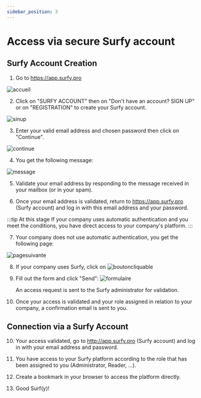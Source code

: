 ```yaml
---
sidebar_position: 3
---
```


# Access via secure Surfy account

## Surfy Account Creation

1) Go to https://app.surfy.pro 

![accueil](https://res.cloudinary.com/dngnxxqr4/image/upload/v1733308454/General_access_likbjv.png)

2) Click on "SURFY ACCOUNT" then on "Don't have an account? SIGN UP" or on "REGISTRATION" to create your Surfy account.

![sinup](https://res.cloudinary.com/dngnxxqr4/image/upload/v1719473656/sign_up_u8e7ra.png)

3) Enter your valid email address and chosen password then click on "Continue".

![continue](https://res.cloudinary.com/dngnxxqr4/image/upload/v1719473656/entrez_les_donn%C3%A9es_rcpxt3.png)

4) You get the following message:

![message](https://res.cloudinary.com/dngnxxqr4/image/upload/v1757433055/validation_mail_en_ek9t20.png)

5) Validate your email address by responding to the message received in your mailbox (or in your spam).

6) Once your email address is validated, return to https://app.surfy.pro (Surfy account) and log in with this email address and your password.

:::tip At this stage
If your company uses automatic authentication and you meet the conditions, you have direct access to your company's platform.
:::

7) Your company does not use automatic authentication, you get the following page:

![pagesuivante](https://res.cloudinary.com/dngnxxqr4/image/upload/v1733309721/no_access_rrkazx.png)

8) If your company uses Surfy, click on ![boutoncliquable](https://res.cloudinary.com/dngnxxqr4/image/upload/v1733309721/join_ruz7yb.png)

9) Fill out the form and click "Send":
![formulaire](https://res.cloudinary.com/dngnxxqr4/image/upload/v1725527994/tutoriels/access/google/fs1qudetrbekkl0inbsg.png)

   An access request is sent to the Surfy administrator for validation.

10) Once your access is validated and your role assigned in relation to your company, a confirmation email is sent to you.

## Connection via a Surfy Account

10) Your access validated, go to http://app.surfy.pro (Surfy account) and log in with your email address and password.

11) You have access to your Surfy platform according to the role that has been assigned to you (Administrator, Reader, ...).

12) Create a bookmark in your browser to access the platform directly.

13) Good Surf(y)!